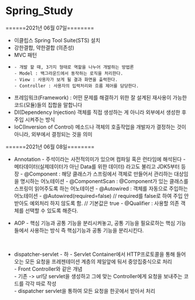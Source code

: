 # Spring_Study

======2021년 06월 07일========
- 이클립스 Spring Tool Suite(STS) 설치
- 강한결합, 약한결합 (의존성)
- MVC 패턴
- 
      - 개발 할 때, 3가지 형태로 역할을 나누어 개발하는 방법론
      - Model : 백그라운드에서 동작하는 로직을 처리한다.
      - View : 사용자가 보게 될 결과 화면을 출력한다.
      - Controller : 사용자의 입력처리와 흐름 제어를 담당한다.
- 프레임워크(Framework) : 어떤 문제를 해결하기 위한 잘 설계된 재사용이 가능한 코드(모듈)들의 집합을 말합니다
- DI(Dependency Injection)
      객체를 직접 생성하는 게 아니라 외부에서 생성한 후 주입 시켜주는 방식
- IoC(Inversion of Control)
      메소드나 객체의 호출작업을 개발자가 결정하는 것이 아니라, 외부에서 결정되는 것을 의미



======2021년 06월 08일========

- Annotation
      - 주석이라는 사전적의미가 있으며 컴파일 혹은 런타임에 해석된다
      - 메타데이터(실제데이터가 아닌 Data를 위한 데이터) 라고도 불리고 JDK5부터 등장
      - @Component : 해당 클래스가 스프링에서 객체로 만들어서 관리하는 대상임을 명시하는 어노테이션
      - @ComponentScan : @Component가 있는 클래스를 스프링이 읽어주도록 하는 어노테이션
      - @Autowired : 객체를 자동으로 주입하는 어노테이션
      - @Autowired(required=false)  // required를 false로 하여 주입 안받아도 예외처리 하지 않도록 함. // 기본값은 true
      - @Qualifier : 사용할 의존 객체를 선택할 수 있도록 해준다.


- AOP
      - 핵심 기능과 공통 기능을 분리시켜놓고, 공통 기능을 필요로하는 핵심 기능들에서 사용하는 방식
      즉 핵심기능과 공통 기능을 분리시킨다.
<br>

- dispatcher-servlet
      - 하
            - Servlet Container에서 HTTP프로토콜을 통해 들어오는 모든 요청을 프레젠테이션 계층의 제일앞에 둬서 중앙집중식으로 처리 <br>
            - Front Controller와 같은 개념<br>
            - 기존 -> url당 servlet을 생성하고 그에 맞는 Controller에게 요청을 보내주는 코드를 각각 따로 작성<br>
            - dispatcher servlet을 통하여 모든 요청을 한곳에서 받아서 처리<br>






